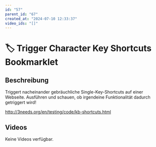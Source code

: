 ```yaml
---
id: "57"
parent_id: "67"
created_at: "2024-07-10 12:33:37"
video_ids: "[]"
---
```


# 🏷️ Trigger Character Key Shortcuts Bookmarklet

## Beschreibung

Triggert nacheinander gebräuchliche Single-Key-Shortcuts auf einer Webseite. Ausführen und schauen, ob irgendeine Funktionalität dadurch getriggert wird!

<http://3needs.org/en/testing/code/kb-shortcuts.html>

## Videos

Keine Videos verfügbar.
